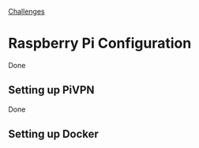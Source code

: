 [Challenges](Chals/)

# Raspberry Pi Configuration
Done
## Setting up PiVPN
Done
## Setting up Docker

